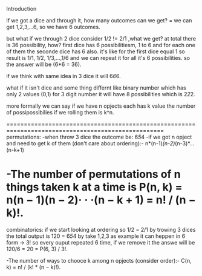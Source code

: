 Introduction

if we got a dice and through it, how many outcomes can we get?
= we can get 1,2,3,...6, so we have 6 outcomes.

but what if we through 2 dice consider 1/2 != 2/1 ,what we get?
at total there is 36 possibility, how?
first dice has 6 possibilitiesm, 1 to 6 and for each one of them the seconde dice has 6 also.
it's like for the first dice equal 1 so result is 1/1, 1/2, 1/3,...,1/6 and we can repeat it for all it's 6 possibilities.
so the answer will be (6*6 = 36).

if we think with same idea in 3 dice it will 6*6*6.

what if it isn't dice and some thing differnt like binary number which has only 2 values (0,1)
for 3 digit number it will have 8 possibilities which is 2*2*2.

more formally we can say if we have n opjects each has k value the number of possipossibilies if we rolling them is k^n.

===================================================================================================
permutations:
-when throw 3 dice the outcome be: 6*5*4
-if we got n opject and need to get k of them (don't care about ordering):-
n*(n-1)*(n-2)*(n-3)*...(n-k+1)

-The number of permutations of n things taken k at a time is
P(n, k) = n(n − 1)(n − 2)· · ·(n − k + 1) = n! / (n − k)!.
====================================================================================================
combinatorics:
if we start looking at ordering so 1/2 = 2/1
by trowing 3 dices the total output is 120 = 6*5*4
by take 1,2,3 as example it can heppen in 6 form -> 3! so every ouput repeated 6 time, if we remove it
the answe will be 120/6 = 20 = P(6, 3) / 3!. 

-The number of ways to chooce k among n opjects (consider order):-
C(n, k) = n! / (k! * (n − k)!).
